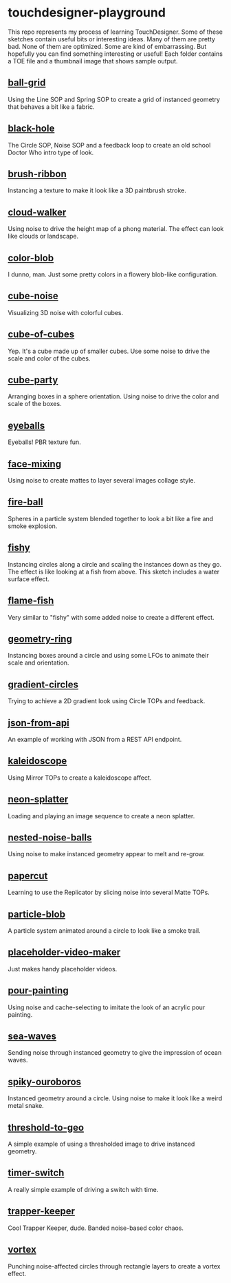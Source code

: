 # touchdesigner-playground

This repo represents my process of learning TouchDesigner. Some of these sketches contain useful bits or interesting ideas. Many of them are pretty bad. None of them are optimized. Some are kind of embarrassing. But hopefully you can find something interesting or useful! Each folder contains a TOE file and a thumbnail image that shows sample output.

## [ball-grid](./ball-grid)

Using the Line SOP and Spring SOP to create a grid of instanced geometry that behaves a bit like a fabric.

## [black-hole](./black-hole)

The Circle SOP, Noise SOP and a feedback loop to create an old school Doctor Who intro type of look.

## [brush-ribbon](./brush-ribbon)

Instancing a texture to make it look like a 3D paintbrush stroke.

## [cloud-walker](./cloud-walker)

Using noise to drive the height map of a phong material. The effect can look like clouds or landscape.

## [color-blob](./color-blob)

I dunno, man. Just some pretty colors in a flowery blob-like configuration.

## [cube-noise](./cube-noise)

Visualizing 3D noise with colorful cubes.

## [cube-of-cubes](./cube-of-cubes)

Yep. It's a cube made up of smaller cubes. Use some noise to drive the scale and color of the cubes.

## [cube-party](./cube-party)

Arranging boxes in a sphere orientation. Using noise to drive the color and scale of the boxes.

## [eyeballs](./eyeballs)

Eyeballs! PBR texture fun.

## [face-mixing](./face-mixing)

Using noise to create mattes to layer several images collage style.

## [fire-ball](./fire-ball)

Spheres in a particle system blended together to look a bit like a fire and smoke explosion.

## [fishy](./fishy)

Instancing circles along a circle and scaling the instances down as they go. The effect is like looking at a fish from above. This sketch includes a water surface effect.

## [flame-fish](./flame-fish)

Very similar to "fishy" with some added noise to create a different effect.

## [geometry-ring](./geometry-ring)

Instancing boxes around a circle and using some LFOs to animate their scale and orientation.

## [gradient-circles](./gradient-circles)

Trying to achieve a 2D gradient look using Circle TOPs and feedback.

## [json-from-api](./json-from-api)

An example of working with JSON from a REST API endpoint.

## [kaleidoscope](./kaleidoscope)

Using Mirror TOPs to create a kaleidoscope affect.

## [neon-splatter](./neon-splatter)

Loading and playing an image sequence to create a neon splatter.

## [nested-noise-balls](./nested-noise-balls)

Using noise to make instanced geometry appear to melt and re-grow.

## [papercut](./papercut)

Learning to use the Replicator by slicing noise into several Matte TOPs.

## [particle-blob](./particle-blob)

A particle system animated around a circle to look like a smoke trail.

## [placeholder-video-maker](./placeholder-video-maker)

Just makes handy placeholder videos.

## [pour-painting](./pour-painting)

Using noise and cache-selecting to imitate the look of an acrylic pour painting.

## [sea-waves](./sea-waves)

Sending noise through instanced geometry to give the impression of ocean waves.

## [spiky-ouroboros](./spiky-ouroboros)

Instanced geometry around a circle. Using noise to make it look like a weird metal snake.

## [threshold-to-geo](./threshold-to-geo)

A simple example of using a thresholded image to drive instanced geometry.

## [timer-switch](./timer-switch)

A really simple example of driving a switch with time.

## [trapper-keeper](./trapper-keeper)

Cool Trapper Keeper, dude. Banded noise-based color chaos.

## [vortex](./vortex)

Punching noise-affected circles through rectangle layers to create a vortex effect.

